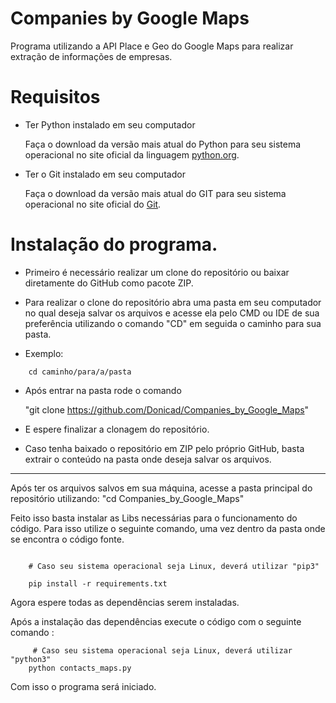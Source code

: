 # Companies by Google Maps
Programa utilizando a API Place e Geo do Google Maps para realizar extração de informações de empresas.

# Requisitos

- Ter Python instalado em seu computador

    Faça o download da versão mais atual do Python para seu sistema operacional no site oficial da linguagem [python.org](https://www.python.org/downloads/).

- Ter o Git instalado em seu computador 

    Faça o download da versão mais atual do GIT para seu sistema operacional no site oficial do [Git](https://git-scm.com/downloads).


# Instalação do programa.

- Primeiro é necessário realizar um clone do repositório ou baixar diretamente do GitHub como pacote ZIP.

- Para realizar o clone do repositório abra uma pasta em seu computador no qual deseja salvar os arquivos e acesse ela pelo CMD ou IDE de sua preferência utilizando o comando "CD" em seguida o caminho para sua pasta.

- Exemplo:
```
    cd caminho/para/a/pasta
```

- Após entrar na pasta rode o comando 

    "git clone https://github.com/Donicad/Companies_by_Google_Maps"
- E espere finalizar a clonagem do repositório.

- Caso tenha baixado o repositório em ZIP pelo próprio GitHub, basta extrair o conteúdo na pasta onde deseja salvar os arquivos.

---

Após ter os arquivos salvos em sua máquina, acesse a pasta principal do repositório utilizando: "cd Companies_by_Google_Maps"

Feito isso basta instalar as Libs necessárias para o funcionamento do código.
Para isso utilize o seguinte comando, uma vez dentro da pasta onde se encontra o código fonte.
```

    # Caso seu sistema operacional seja Linux, deverá utilizar "pip3" 

    pip install -r requirements.txt

```
Agora espere todas as dependências serem instaladas.

Após a instalação das dependências execute o código com o seguinte comando :

```
     # Caso seu sistema operacional seja Linux, deverá utilizar "python3"
    python contacts_maps.py
```

Com isso o programa será iniciado.
